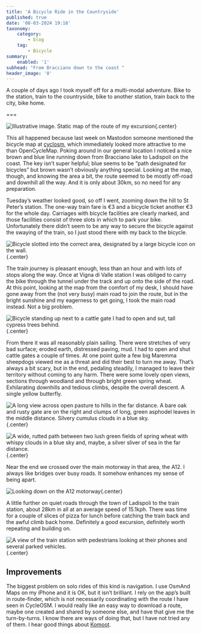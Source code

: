 ```yaml
---
title: 'A Bicycle Ride in the Countryside'
published: true
date: '08-03-2024 19:18'
taxonomy:
    category:
        - blog
    tag:
        - Bicycle
summary:
    enabled: '1'
subhead: "From Bracciano down to the coast "
header_image: '0'
---
```


A couple of days ago I took myself off for a multi-modal adventure. Bike to the station, train to the countryside, bike to another station, train back to the city, bike home.

===

![Illustrative image. Static map of the route of my excursion](map.jpeg){.center}

This all happened because last week on Mastodon someone mentioned the bicycle map at [cyclosm](https://www.cyclosm.org/#map=12/42.0164/12.1591/cyclosm), which immediately looked more attractive to me than OpenCycleMap. Poking around in our general location I noticed a nice brown and blue line running down from Bracciano lake to Ladispoli on the coast. The key isn’t super helpful; blue seems to be “path designated for bicycles” but brown wasn’t obviously anything special. Looking at the map, though, and knowing the area a bit, the route seemed to be mostly off-road and downhill all the way. And it is only about 30km, so no need for any preparation.

Tuesday’s weather looked good, so off I went, zooming down the hill to St Peter’s station. The one-way train fare is €3 and a bicycle ticket another €3 for the whole day. Carriages with bicycle facilities are clearly marked, and those facilities consist of three slots in which to park your bike. Unfortunately there didn’t seem to be any way to secure the bicycle against the swaying of the train, so I just stood there with my back to the bicycle.

![Bicycle slotted into the correct area, designated by a large bicycle icon on the wall.](bike-rack.jpeg){.center}

The train journey is pleasant enough, less than an hour and with lots of stops along the way. Once at Vigna di Valle station I was obliged to carry the bike through the tunnel under the track and up onto the side of the road. At this point, looking at the map from the comfort of my desk, I should have gone away from the (not very busy) main road to join the route, but in the bright sunshine and my eagerness to get going, I took the main road instead. Not a big problem.

![Bicycle standing up next to a cattle gate I had to open and sut, tall cypress trees behind.](gate.jpeg){.center}

From there it was all reasonably plain sailing. There were stretches of very bad surface; eroded earth, distressed paving, mud. I had to open and shut cattle gates a couple of times. At one point quite a few big Maremma sheepdogs viewed me as a threat and did their best to turn me away. That’s always a bit scary, but in the end, pedaling steadily, I managed to leave their territory without coming to any harm. There were some lovely open views, sections through woodland and through bright green spring wheat. Exhilarating downhills and tedious climbs, despite the overall descent. A single yellow butterfly. 

![A long view across open pasture to hills in the far distance. A bare oak and rusty gate are on the right and clumps of long, green asphodel leaves in the middle distance. Silvery cumulus clouds in a blue sky.](pasture.jpeg){.center}

![A wide, rutted path between two lush green fields of spring wheat with whispy clouds in a blue sky and, maybe, a silver sliver of sea in the far distance.](wheat.jpeg){.center}

Near the end we crossed over the main motorway in that area, the A12. I always like bridges over busy roads. It somehow enhances my sense of being apart.

![Looking down on the A12 motorway](a12.jpeg){.center}

A little further on quiet roads through the town of Ladispoli to the train station, about 28km in all at an average speed of 15.1kph. There was time for a couple of slices of pizza for lunch before catching the train back and the awful climb back home. Definitely a good excursion, definitely worth repeating and building on.

![A view of the train station with pedestrians looking at their phones and several parked vehicles.](ladispoli.jpeg){.center}

## Improvements
The biggest problem on solo rides of this kind is navigation. I use OsmAnd Maps on my iPhone and it is OK, but it isn’t brilliant. I rely on the app’s built in route-finder, which is not necessarily coordinating with the route I have seen in CycleOSM. I would really like an easy way to download a route, maybe one created and shared by someone else, and have that give me the turn-by-turns. I know there are ways of doing that, but I have not tried any of them. I hear good things about [Komoot](https://www.komoot.com). 